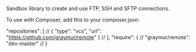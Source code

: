 Sandbox library to create and use FTP, SSH and SFTP connections.

To use with Composer, add this to your composer.json:

"repositories": [
    //
    {
        "type": "vcs",
        "url": "https://github.com/graymur/remote"
    }
    //
],
"require": {
    //
    "graymur/remote": "dev-master"
    //
}